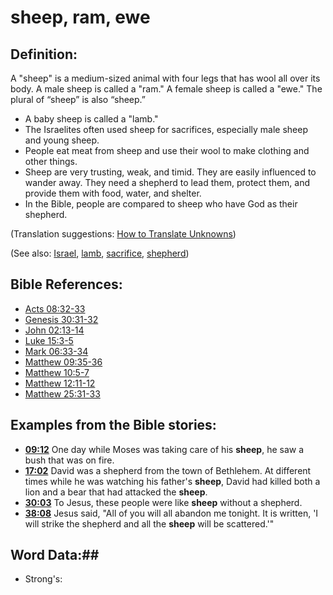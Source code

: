 # sheep, ram, ewe #

## Definition: ##

A "sheep" is a medium-sized animal with four legs that has wool all over its body. A male sheep is called a "ram." A female sheep is called a "ewe." The plural of “sheep” is also “sheep.”

* A baby sheep is called a "lamb."
* The Israelites often used sheep for sacrifices, especially male sheep and young sheep.
* People eat meat from sheep and use their wool to make clothing and other things.
* Sheep are very trusting, weak, and timid. They are easily influenced to wander away. They need a shepherd to lead them, protect them, and provide them with food, water, and shelter.
* In the Bible, people are compared to sheep who have God as their shepherd.

(Translation suggestions: [How to Translate Unknowns](rc://en/ta/man/translate/translate-unknown))

(See also: [Israel](../other/israel.md), [lamb](../kt/lamb.md), [sacrifice](../other/sacrifice.md), [shepherd](../other/shepherd.md))

## Bible References: ##

* [Acts 08:32-33](rc://en/tn/help/act/08/32)
* [Genesis 30:31-32](rc://en/tn/help/gen/30/31)
* [John 02:13-14](rc://en/tn/help/jhn/02/13)
* [Luke 15:3-5](rc://en/tn/help/luk/15/03)
* [Mark 06:33-34](rc://en/tn/help/mrk/06/33)
* [Matthew 09:35-36](rc://en/tn/help/mat/09/35)
* [Matthew 10:5-7](rc://en/tn/help/mat/10/05)
* [Matthew 12:11-12](rc://en/tn/help/mat/12/11)
* [Matthew 25:31-33](rc://en/tn/help/mat/25/31)

## Examples from the Bible stories: ##

* __[09:12](rc://en/tn/help/obs/09/12)__ One day while Moses was taking care of his __sheep__, he saw a bush that was on fire.
* __[17:02](rc://en/tn/help/obs/17/02)__ David was a shepherd from the town of Bethlehem. At different times while he was watching his father's __sheep__, David had killed both a lion and a bear that had attacked the __sheep__.
* __[30:03](rc://en/tn/help/obs/30/03)__ To Jesus, these people were like __sheep__  without a shepherd.
* __[38:08](rc://en/tn/help/obs/38/08)__ Jesus said, "All of you will all abandon me tonight. It is written, 'I will strike the shepherd and all the __sheep__  will be scattered.'"

## Word Data:##

* Strong's: 

